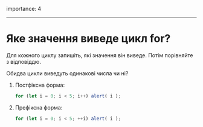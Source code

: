 importance: 4

---

# Яке значення виведе цикл for?

Для кожного циклу запишіть, які значення він виведе. Потім порівняйте з відповіддю.

Обидва цикли виведуть одинакові числа чи ні?

1. Постфіксна форма:

    ```js
    for (let i = 0; i < 5; i++) alert( i );
    ```
2. Префіксна форма:

    ```js
    for (let i = 0; i < 5; ++i) alert( i );
    ```
